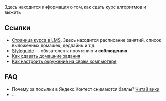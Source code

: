 Здесь находится информация о том, как сдать курс алгоритмов и выжить


## Ссылки

* [Страница курса в LMS](https://lk.yandexdataschool.ru/courses/2020-autumn/7.821-algorithms-1/). Здесь находится расписание занятий, список выложенных домашек, дедлайны и т.д.
* [Styleguide](./styleguide.md) &mdash; обязателен к прочтению и **соблюдению**.
* [Как сдавать домашние задания](./assignments.md)
* [Как настроить окружение на своем компьютере](./environment.md)


## FAQ

* Почему за посылки в Яндекс.Контест снимаются баллы? [Читай вики](./assignments.md#Вердикты-по-задаче)
* ...